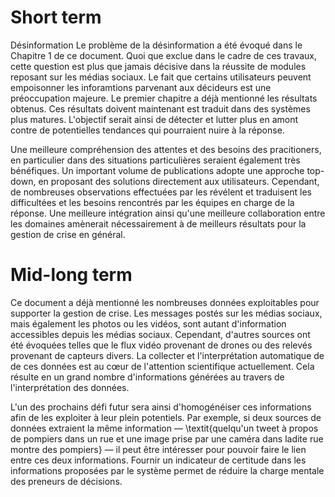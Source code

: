 # Short term

Désinformation
Le problème de la désinformation a été évoqué dans le Chapitre 1 de ce document.
Quoi que exclue dans le cadre de ces travaux, cette question est plus que jamais décisive dans la réussite de modules reposant sur les médias sociaux.
Le fait que certains utilisateurs peuvent empoisonner les inforamtions parvenant aux décideurs est une préoccupation majeure.
Le premier chapitre a déjà mentionné les résultats obtenus.
Ces résultats doivent maintenant est traduit dans des systèmes plus matures.
L'objectif serait ainsi de détecter et lutter plus en amont contre de potentielles tendances qui pourraient nuire à la réponse.

Une meilleure compréhension des attentes et des besoins des pracitioners, en particulier dans des situations particulières seraient également très bénéfiques.
Un important volume de publications adopte une approche top-down, en proposant des solutions directement aux utilisateurs.
Cependant, de nombreuses observations effectuées par les révélent et traduisent les difficultées et les besoins rencontrés par les équipes en charge de la réponse.
Une meilleure intégration ainsi qu'une meilleure collaboration entre les domaines amènerait nécessairement à de meilleurs résultats pour la gestion de crise en général.

# Mid-long term

Ce document a déjà mentionné les nombreuses données exploitables pour supporter la gestion de crise.
Les messages postés sur les médias sociaux, mais également les photos ou les vidéos, sont autant d'information accessibles depuis les médias sociaux.
Cependant, d'autres sources ont été évoquées telles que le flux vidéo provenant de drones ou des relevés provenant de capteurs divers.
La collecter et l'interprétation automatique de de ces données est au cœur de l'attention scientifique actuellement.
Cela résulte en un grand nombre d'informations générées au travers de l'interprétation des données.

L'un des prochains défi futur sera ainsi d'homogénéiser ces informations afin de les exploiter à leur plein potentiels.
Par exemple, si deux sources de données extraient la même information — \textit{quelqu'un tweet à propos de pompiers dans un rue et une image prise par une caméra dans ladite rue montre des pompiers} — il peut être intéresser pour pouvoir faire le lien entre ces deux informations.
Fournir un indicateur de certitude dans les informations proposées par le système permet de réduire la charge mentale des preneurs de décisions.
